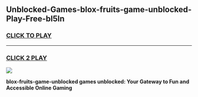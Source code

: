 
## Unblocked-Games-blox-fruits-game-unblocked-Play-Free-bl5ln
<h3>
<a href="https://premium76.site?title=blox-fruits-game-unblocked&ref=23A">CLICK TO PLAY</a></h3>
<hr>

<h3>
<a href="https://premium76.site?title=blox-fruits-game-unblocked&ref=23A">CLICK 2 PLAY</a>
  
</h3>

<a href="https://premium76.site?title=blox-fruits-game-unblocked&ref=23A"><img src="https://clearcache.store/games.png"></a>


**blox-fruits-game-unblocked games unblocked: Your Gateway to Fun and Accessible Online Gaming**
